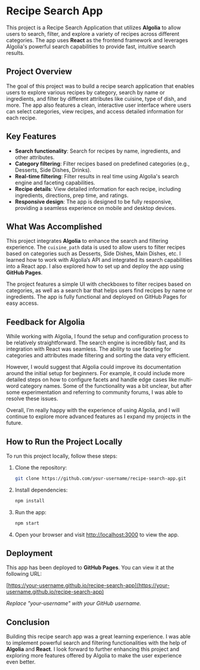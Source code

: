 # Recipe Search App

This project is a Recipe Search Application that utilizes **Algolia** to allow users to search, filter, and explore a variety of recipes across different categories. The app uses **React** as the frontend framework and leverages Algolia's powerful search capabilities to provide fast, intuitive search results.

## Project Overview

The goal of this project was to build a recipe search application that enables users to explore various recipes by category, search by name or ingredients, and filter by different attributes like cuisine, type of dish, and more. The app also features a clean, interactive user interface where users can select categories, view recipes, and access detailed information for each recipe.

## Key Features

- **Search functionality**: Search for recipes by name, ingredients, and other attributes.
- **Category filtering**: Filter recipes based on predefined categories (e.g., Desserts, Side Dishes, Drinks).
- **Real-time filtering**: Filter results in real time using Algolia's search engine and faceting capabilities.
- **Recipe details**: View detailed information for each recipe, including ingredients, directions, prep time, and ratings.
- **Responsive design**: The app is designed to be fully responsive, providing a seamless experience on mobile and desktop devices.

## What Was Accomplished

This project integrates **Algolia** to enhance the search and filtering experience. The `cuisine_path` data is used to allow users to filter recipes based on categories such as Desserts, Side Dishes, Main Dishes, etc. I learned how to work with Algolia’s API and integrated its search capabilities into a React app. I also explored how to set up and deploy the app using **GitHub Pages**.

The project features a simple UI with checkboxes to filter recipes based on categories, as well as a search bar that helps users find recipes by name or ingredients. The app is fully functional and deployed on GitHub Pages for easy access.

## Feedback for Algolia

While working with Algolia, I found the setup and configuration process to be relatively straightforward. The search engine is incredibly fast, and its integration with React was seamless. The ability to use faceting for categories and attributes made filtering and sorting the data very efficient.

However, I would suggest that Algolia could improve its documentation around the initial setup for beginners. For example, it could include more detailed steps on how to configure facets and handle edge cases like multi-word category names. Some of the functionality was a bit unclear, but after some experimentation and referring to community forums, I was able to resolve these issues.

Overall, I’m really happy with the experience of using Algolia, and I will continue to explore more advanced features as I expand my projects in the future.

## How to Run the Project Locally

To run this project locally, follow these steps:

1. Clone the repository:

    ```bash
    git clone https://github.com/your-username/recipe-search-app.git
    ```

2. Install dependencies:

    ```bash
    npm install
    ```

3. Run the app:

    ```bash
    npm start
    ```

4. Open your browser and visit [http://localhost:3000](http://localhost:3000) to view the app.

## Deployment

This app has been deployed to **GitHub Pages**. You can view it at the following URL:

[https://your-username.github.io/recipe-search-app](https://your-username.github.io/recipe-search-app)

*Replace "your-username" with your GitHub username.*

## Conclusion

Building this recipe search app was a great learning experience. I was able to implement powerful search and filtering functionalities with the help of **Algolia** and **React**. I look forward to further enhancing this project and exploring more features offered by Algolia to make the user experience even better.
